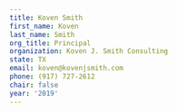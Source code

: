 ```yaml
---
title: Koven Smith
first_name: Koven
last_name: Smith
org_title: Principal
organization: Koven J. Smith Consulting
state: TX
email: koven@kovenjsmith.com
phone: (917) 727-2612
chair: false
year: '2019'
---
```

